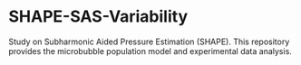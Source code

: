 # SHAPE-SAS-Variability
Study on Subharmonic Aided Pressure Estimation (SHAPE). This repository provides the microbubble population model and experimental data analysis.
